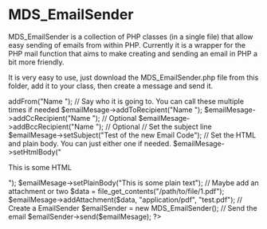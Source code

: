 MDS_EmailSender
===============

MDS_EmailSender is a collection of PHP classes (in a single file) that allow 
easy sending of emails from within PHP. Currently it is a wrapper for the PHP 
mail function that aims to make creating and sending an email in PHP a bit more 
friendly.

It is very easy to use, just download the MDS_EmailSender.php file from this
folder, add it to your class, then create a message and send it.

<?php

require_once ('MDS_EmailSender.php');

// First create a message
$emailMesage = new MDS_EmailSender_Message();

// Say who it is from 
$emailMesage->addFrom("Name <name@domain.com>");

// Say who it is going to. You can call these multiple times if needed
$emailMesage->addToRecipient("Name <name@domain.com>");
$emailMesage->addCcRecipient("Name <name@domain.com>");  // Optional
$emailMesage->addBccRecipient("Name <name@domain.com>"); // Optional

// Set the subject line
$emailMesage->setSubject("Test of the new Email Code");

// Set the HTML and plain body. You can just either one if needed.
$emailMesage->setHtmlBody("<p>This is some HTML</p>");
$emailMesage->setPlainBody("This is some plain text");

// Maybe add an attachment or two
$data = file_get_contents("/path/to/file/1.pdf");
$emailMesage->addAttachment($data, "application/pdf", "test.pdf");


// Create a EmailSender
$emailSender = new MDS_EmailSender();

// Send the email
$emailSender->send($emailMesage);

?>